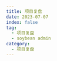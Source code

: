 ```yaml
---
title: 项目复盘
date: 2023-07-07
index: false
tag:
  - 项目复盘
  - soybean admin
category:
  - 项目复盘
---
```


<AutoCatalog/>